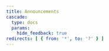 ```yaml
---
title: Announcements
cascade:
  type: docs
  params:
    hide_feedback: true
redirects: [ { from: '*', to: '?' } ]
---
```

